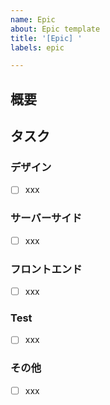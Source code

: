 ```yaml
---
name: Epic
about: Epic template
title: '[Epic] '
labels: epic

---
```


## 概要

<!-- ユースケースを書く -->

## タスク

### デザイン

- [ ] xxx

### サーバーサイド

- [ ] xxx


### フロントエンド

- [ ] xxx


### Test

- [ ] xxx

### その他

- [ ] xxx